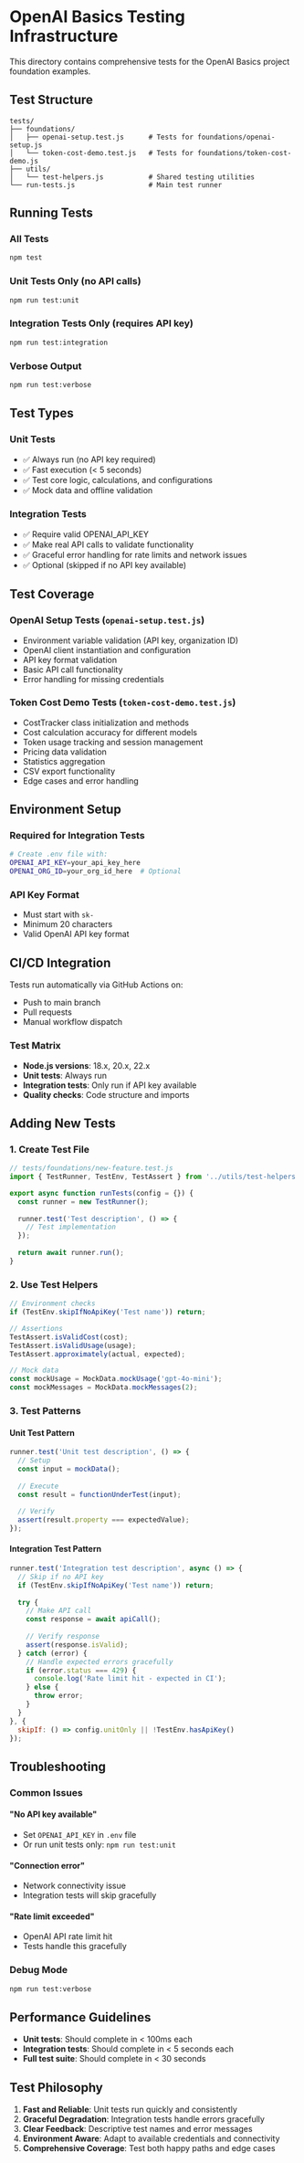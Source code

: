 # OpenAI Basics Testing Infrastructure

This directory contains comprehensive tests for the OpenAI Basics project foundation examples.

## Test Structure

```
tests/
├── foundations/
│   ├── openai-setup.test.js      # Tests for foundations/openai-setup.js
│   └── token-cost-demo.test.js   # Tests for foundations/token-cost-demo.js
├── utils/
│   └── test-helpers.js           # Shared testing utilities
└── run-tests.js                  # Main test runner
```

## Running Tests

### All Tests
```bash
npm test
```

### Unit Tests Only (no API calls)
```bash
npm run test:unit
```

### Integration Tests Only (requires API key)
```bash
npm run test:integration
```

### Verbose Output
```bash
npm run test:verbose
```

## Test Types

### Unit Tests
- ✅ Always run (no API key required)
- ✅ Fast execution (< 5 seconds)
- ✅ Test core logic, calculations, and configurations
- ✅ Mock data and offline validation

### Integration Tests
- ✅ Require valid OPENAI_API_KEY
- ✅ Make real API calls to validate functionality
- ✅ Graceful error handling for rate limits and network issues
- ✅ Optional (skipped if no API key available)

## Test Coverage

### OpenAI Setup Tests (`openai-setup.test.js`)
- Environment variable validation (API key, organization ID)
- OpenAI client instantiation and configuration
- API key format validation
- Basic API call functionality
- Error handling for missing credentials

### Token Cost Demo Tests (`token-cost-demo.test.js`)
- CostTracker class initialization and methods
- Cost calculation accuracy for different models
- Token usage tracking and session management
- Pricing data validation
- Statistics aggregation
- CSV export functionality
- Edge cases and error handling

## Environment Setup

### Required for Integration Tests
```bash
# Create .env file with:
OPENAI_API_KEY=your_api_key_here
OPENAI_ORG_ID=your_org_id_here  # Optional
```

### API Key Format
- Must start with `sk-`
- Minimum 20 characters
- Valid OpenAI API key format

## CI/CD Integration

Tests run automatically via GitHub Actions on:
- Push to main branch
- Pull requests
- Manual workflow dispatch

### Test Matrix
- **Node.js versions**: 18.x, 20.x, 22.x
- **Unit tests**: Always run
- **Integration tests**: Only run if API key available
- **Quality checks**: Code structure and imports

## Adding New Tests

### 1. Create Test File
```javascript
// tests/foundations/new-feature.test.js
import { TestRunner, TestEnv, TestAssert } from '../utils/test-helpers.js';

export async function runTests(config = {}) {
  const runner = new TestRunner();
  
  runner.test('Test description', () => {
    // Test implementation
  });
  
  return await runner.run();
}
```

### 2. Use Test Helpers
```javascript
// Environment checks
if (TestEnv.skipIfNoApiKey('Test name')) return;

// Assertions
TestAssert.isValidCost(cost);
TestAssert.isValidUsage(usage);
TestAssert.approximately(actual, expected);

// Mock data
const mockUsage = MockData.mockUsage('gpt-4o-mini');
const mockMessages = MockData.mockMessages(2);
```

### 3. Test Patterns

#### Unit Test Pattern
```javascript
runner.test('Unit test description', () => {
  // Setup
  const input = mockData();
  
  // Execute
  const result = functionUnderTest(input);
  
  // Verify
  assert(result.property === expectedValue);
});
```

#### Integration Test Pattern
```javascript
runner.test('Integration test description', async () => {
  // Skip if no API key
  if (TestEnv.skipIfNoApiKey('Test name')) return;
  
  try {
    // Make API call
    const response = await apiCall();
    
    // Verify response
    assert(response.isValid);
  } catch (error) {
    // Handle expected errors gracefully
    if (error.status === 429) {
      console.log('Rate limit hit - expected in CI');
    } else {
      throw error;
    }
  }
}, {
  skipIf: () => config.unitOnly || !TestEnv.hasApiKey()
});
```

## Troubleshooting

### Common Issues

#### "No API key available"
- Set `OPENAI_API_KEY` in `.env` file
- Or run unit tests only: `npm run test:unit`

#### "Connection error"
- Network connectivity issue
- Integration tests will skip gracefully

#### "Rate limit exceeded"
- OpenAI API rate limit hit
- Tests handle this gracefully

### Debug Mode
```bash
npm run test:verbose
```

## Performance Guidelines

- **Unit tests**: Should complete in < 100ms each
- **Integration tests**: Should complete in < 5 seconds each
- **Full test suite**: Should complete in < 30 seconds

## Test Philosophy

1. **Fast and Reliable**: Unit tests run quickly and consistently
2. **Graceful Degradation**: Integration tests handle errors gracefully
3. **Clear Feedback**: Descriptive test names and error messages
4. **Environment Aware**: Adapt to available credentials and connectivity
5. **Comprehensive Coverage**: Test both happy paths and edge cases